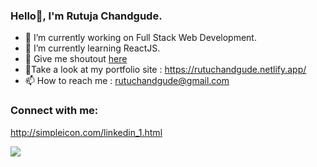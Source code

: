 ### Hello👋, I'm Rutuja Chandgude.

<!--
**rutuchandgude/rutuchandgude** is a ✨ _special_ ✨ repository because its `README.md` (this file) appears on your GitHub profile.
Here are some ideas to get you started:
- 👯 I’m looking to collaborate on ... 
- 🤔 I’m looking for help with ...
- 💬 Ask me about ...
- 📫 How to reach me: ...
- 😄 Pronouns: ...
- ⚡ Fun fact: ...
-->

- 🔭 I’m currently working on Full Stack Web Development.
- 🌱 I’m currently learning ReactJS.
- 💬  Give me shoutout [here](https://twitter.com/rutuchandgude)
- 💯Take a look at my portfolio site : https://rutuchandgude.netlify.app/
- 📫 How to reach me : rutuchandgude@gmail.com

### Connect with me:
http://simpleicon.com/linkedin_1.html

<img src="https://github-readme-stats.vercel.app/api?username=rutuchandgude&&show_icons=true&title_color=ffffff&icon_color=bb2acf&text_color=daf7dc&bg_color=151515">


